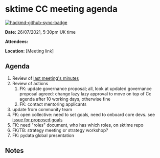 # sktime CC meeting agenda

[![hackmd-github-sync-badge](https://hackmd.io/y1OcL1QMQLiZjRwVB0t0RQ/badge)](https://hackmd.io/y1OcL1QMQLiZjRwVB0t0RQ)

**Date:** 
26/07/2021, 5:30pm UK time

**Attendees:** 

**Location:** 
[Meeting link]

## Agenda
1. Review of [last meeting's minutes](https://github.com/sktime/community-council/tree/master/previous_meetings)
2. Review of actions
    1. FK: update governance proposal; all, look at updated governance proposal
       agreed: change lazy lazy approval to move on top of Cc agenda after 10 working days, otherwise fine
    2. FK: contact mentoring applicants
3. update from community team
4. FK: open collective: need to set goals, need to onboard core devs. see [issue for proposed goals](https://github.com/alan-turing-institute/sktime/issues/1185)
5. FK: need "roles" document, who has which roles, on sktime repo
6. FK/TB: strategy meeting or strategy workshop?
7. FK: pydata global presentation

## Notes

